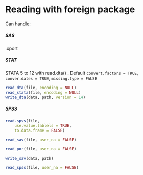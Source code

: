 # Reading with foreign package

Can handle:

##### SAS

.xport

##### STAT

STATA 5 to 12 with read.dta\(\) . Default `convert.factors = TRUE`, `conver.dates = TRUE`, `missing.type = FALSE`

```r
read_dta(file, encoding = NULL)
read_stata(file, encoding = NULL)
write_dta(data, path, version = 14)
```

##### SPSS

```r
read.spss(file, 
    use.value.lablels = TRUE,
    to.data.frame = FALSE)
```

```r
read_sav(file, user_na = FALSE)

read_por(file, user_na = FALSE)

write_sav(data, path)

read_spss(file, user_na = FALSE)
```




